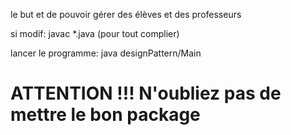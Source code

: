 le but et de pouvoir gérer des élèves et des professeurs

si modif: javac *.java (pour tout complier)

lancer le programme: java designPattern/Main

<h1>ATTENTION !!! N'oubliez pas de mettre le bon package</h1>
